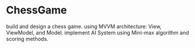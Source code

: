 # ChessGame
build and design a chess game.
using MVVM architecture: View, ViewModel, and Model.
implement AI System using  Mini-max algorithm and scoring methods.  
